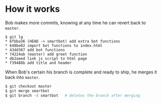 # How it works

Bob makes more commits, knowing at any time he can revert back to `master`.

<pre>
<code class="language-sh">$ git lg
<span class="highlight">* 6fbba36 (HEAD -> smartbot) add extra bot functions</span>
<span class="highlight">* 648be02 import bot functions to index.html</span>
<span class="highlight">* 43dd387 add bot functions</span>
* 74224ab (master) add greet function
* db2aeed link js script to html page
* f39488b add title and header</code>
</pre>

<div class="fragment">

When Bob's certain his branch is complete and ready to ship, he merges it back into `master`.

```sh
$ git checkout master
$ git merge smartbot
$ git branch -d smartbot   # deletes the branch after merging
```

</div>

